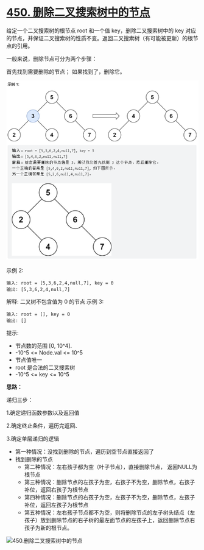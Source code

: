 # [450. 删除二叉搜索树中的节点](https://leetcode.cn/problems/delete-node-in-a-bst/)

给定一个二叉搜索树的根节点 root 和一个值 key，删除二叉搜索树中的 key 对应的节点，并保证二叉搜索树的性质不变。返回二叉搜索树（有可能被更新）的根节点的引用。

一般来说，删除节点可分为两个步骤：

首先找到需要删除的节点；
如果找到了，删除它。

![image-20220816105304539](../../assets/image-20220816105304539.png)

示例 2:

```
输入: root = [5,3,6,2,4,null,7], key = 0
输出: [5,3,6,2,4,null,7]
```

解释: 二叉树不包含值为 0 的节点
示例 3:

```
输入: root = [], key = 0
输出: []
```


提示:

- 节点数的范围 [0, 10^4].
- -10^5 <= Node.val <= 10^5
- 节点值唯一
- root 是合法的二叉搜索树
- -10^5 <= key <= 10^5

**思路：**

递归三步：

1.确定递归函数参数以及返回值

2.确定终止条件，遍历完返回、

3.确定单层递归的逻辑

- 第一种情况：没找到删除的节点，遍历到空节点直接返回了
- 找到删除的节点
  - 第二种情况：左右孩子都为空（叶子节点），直接删除节点， 返回NULL为根节点
  - 第三种情况：删除节点的左孩子为空，右孩子不为空，删除节点，右孩子补位，返回右孩子为根节点
  - 第四种情况：删除节点的右孩子为空，左孩子不为空，删除节点，左孩子补位，返回左孩子为根节点
  - 第五种情况：左右孩子节点都不为空，则将删除节点的左子树头结点（左孩子）放到删除节点的右子树的最左面节点的左孩子上，返回删除节点右孩子为新的根节点。

![450.删除二叉搜索树中的节点](https://tva1.sinaimg.cn/large/008eGmZEly1gnbj3k596mg30dq0aigyz.gif)